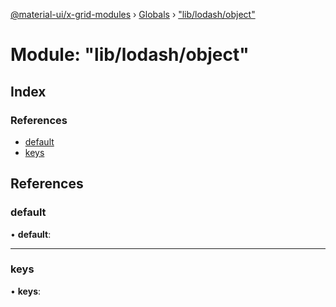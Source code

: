 [@material-ui/x-grid-modules](../README.md) › [Globals](../globals.md) › ["lib/lodash/object"](_lib_lodash_object_.md)

# Module: "lib/lodash/object"

## Index

### References

* [default](_lib_lodash_object_.md#default)
* [keys](_lib_lodash_object_.md#keys)

## References

###  default

• **default**:

___

###  keys

• **keys**:
